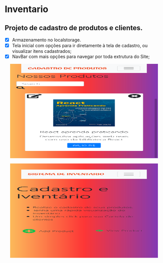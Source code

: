 # Inventario
## Projeto de cadastro de produtos e clientes.
- [x] Armazenamento no localstorage.
- [x] Tela inicial com opções para ir diretamente à tela de cadastro, ou visualizar itens cadastrados;
- [x] NavBar com mais opções para navegar por toda extrutura do Site;

<p align ="center">
    <img width="470" height="300" src="images/itens.png">
</p>

<p align ="center">
    <img width="470" height="300" src="images/telaInicial.png">
</p>


